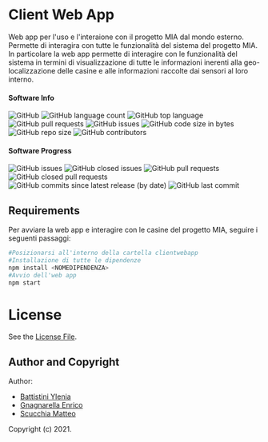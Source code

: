 # Client Web App
Web app per l'uso e l'interaione con il progetto MIA dal mondo esterno.
Permette di interagira con tutte le funzionalità del sistema del progetto MIA.
In particolare la web app permette di interagire con le funzionalità del sistema in termini di visualizzazione di tutte le informazioni inerenti alla geo-localizzazione delle casine e alle informazioni raccolte dai sensori al loro interno. 
#### Software Info

![GitHub](https://img.shields.io/github/license/PC-ProgettoMIA/clientwebapp)
![GitHub language count](https://img.shields.io/github/languages/count/PC-ProgettoMIA/clientwebapp)
![GitHub top language](https://img.shields.io/github/languages/top/PC-ProgettoMIA/clientwebapp)
![GitHub pull requests](https://img.shields.io/github/issues-pr/PC-ProgettoMIA/clientwebapp)
![GitHub issues](https://img.shields.io/github/issues/PC-ProgettoMIA/clientwebapp)
![GitHub code size in bytes](https://img.shields.io/github/languages/code-size/PC-ProgettoMIA/clientwebapp)
![GitHub repo size](https://img.shields.io/github/repo-size/PC-ProgettoMIA/clientwebapp)
![GitHub contributors](https://img.shields.io/github/contributors/PC-ProgettoMIA/clientwebapp)

#### Software Progress
![GitHub issues](https://img.shields.io/github/issues/PC-ProgettoMIA/clientwebapp)
![GitHub closed issues](https://img.shields.io/github/issues-closed/PC-ProgettoMIA/clientwebapp)
![GitHub pull requests](https://img.shields.io/github/issues-pr/PC-ProgettoMIA/clientwebapp)
![GitHub closed pull requests](https://img.shields.io/github/issues-pr-closed/PC-ProgettoMIA/clientwebapp)
![GitHub commits since latest release (by date)](https://img.shields.io/github/commits-since/PC-ProgettoMIA/clientwebapp/latest/develop)
![GitHub last commit](https://img.shields.io/github/last-commit/PC-ProgettoMIA/clientwebapp/develop)


## Requirements


Per avviare la web app e interagire con le casine del progetto MIA,  seguire i seguenti passaggi:
```bash
#Posizionarsi all'interno della cartella clientwebapp
#Installazione di tutte le dipendenze
npm install <NOMEDIPENDENZA>
#Avvio dell'web app
npm start
```


# License
See the [License File](./LICENSE).

## Author and Copyright
Author:
- [Battistini Ylenia](https://github.com/yleniaBattistini)
- [Gnagnarella Enrico](https://github.com/enrignagna)
- [Scucchia Matteo](https://github.com/scumatteo)

Copyright (c) 2021.
